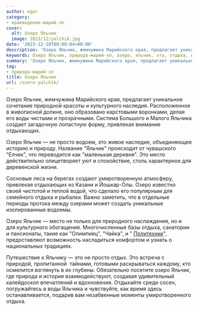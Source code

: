 ```yaml
---
author: egor
category:
- краеведение-марий-эл
cover:
  alt: Озеро Яльчик
  image: 2023/12/yalchik.jpg
date: '2023-12-18T09:00:04+00:00'
description: 'Озеро Яльчик, жемчужина Марийского края, предлагает уникальное сочетание природной красоты и культурного наследия. Расположенное в живописной долине, оно...'
keywords: Озеро Яльчик, природа-марий-эл, озеро, яльчик, это, отдыха, культурного, воды, яльчика, привлекая, отдыхающих, просто, место, жемчужина, марийского, края, предлагает
summary: 'Озеро Яльчик, жемчужина Марийского края, предлагает уникальное сочетание природной красоты и культурного наследия. Расположенное в живописной долине, оно...'
tag:
- природа-марий-эл
title: Озеро Яльчик
url: /ozero-yalchik/
---
```


Озеро Яльчик, жемчужина Марийского края, предлагает уникальное сочетание природной красоты и культурного наследия. Расположенное в живописной долине, оно образовано карстовыми воронками, делая его воды чистыми и прозрачными. Система Большого и Малого Яльчика создает загадочную лопастную форму, привлекая внимание отдыхающих.

Озеро Яльчик — не просто водоем, это живое наследие, объединяющее историю и природу. Название "Яльчик" происходит от чувашского "Елчек", что переводится как "маленькая деревня". Это место действительно олицетворяет уют и спокойствие, столь характерное для деревенской жизни.

Сосновые леса на берегах создают умиротворенную атмосферу, привлекая отдыхающих из Казани и Йошкар-Олы. Озеро известно своей чистотой и теплой водой, что сделало его популярным для семейного отдыха и рыбалки. Важно заметить, что в отдельные периоды протока между озерами может создать уникальные изолированные водоемы.

Озеро Яльчик — место не только для природного наслаждения, но и для культурного обогащения. Многочисленные базы отдыха, санатории и пансионаты, такие как "Олимпиец", "Чайка", и " [Политехник](/studencheskaya-stolovaya-na-sovetskoj/)", предоставляют возможность насладиться комфортом и узнать о национальных традициях.

Путешествие к Яльчику — это не просто отдых. Это встреча с природой, пропитанной  тайнами, готовыми раскрываться каждому, кто осмелится взглянуть в их глубины. Обязательно посетите озеро Яльчик, где природа и история взаимодействуют, создавая удивительный калейдоскоп впечатлений и вдохновения. Отдыхайте среди сосен, погружайтесь в воды Яльчика и чувствуйте, как время здесь останавливается, подарив вам незабвенные моменты умиротворенного отдыха.